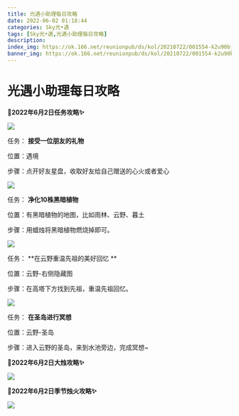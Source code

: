 ```yaml
---
title: 光遇小助理每日攻略
date: 2022-06-02 01:18:44
categories: Sky光•遇
tags: [Sky光•遇,光遇小助理每日攻略]
description: 
index_img: https://ok.166.net/reunionpub/ds/kol/20210722/001554-k2u90bj7ay.png?imageView&thumbnail=600x0&type=jpg
banner_img: https://ok.166.net/reunionpub/ds/kol/20210722/001554-k2u90bj7ay.png?imageView&thumbnail=600x0&type=jpg
---
```

# 光遇小助理每日攻略
**🎉2022年6月2日任务攻略✨**

![](https://ok.166.net/reunionpub/ds/kol/20220602/000334-kjb3sh9d7m.png)

任务： **接受一位朋友的礼物**

位置：遇境

步骤：点开好友星盘，收取好友给自己赠送的心火或者爱心

![](https://ok.166.net/reunionpub/ds/kol/20220602/000358-ymhw5fnsoe.png)

任务： **净化10株黑暗植物**

位置：有黑暗植物的地图，比如雨林、云野、暮土

步骤：用蜡烛将黑暗植物燃烧掉即可。

![](https://ok.166.net/reunionpub/ds/kol/20220602/001032-gcfrlmz2ys.png)

任务： **在云野重温先祖的美好回忆  **

位置：云野-右侧隐藏图

步骤：在高塔下方找到先祖，重温先祖回忆。

![](https://ok.166.net/reunionpub/ds/kol/20220602/000429-nsbk6p1az2.png)

任务： **在圣岛进行冥想**

位置：云野-圣岛

步骤：进入云野的圣岛，来到水池旁边，完成冥想~

 **🎉2022年6月2日大烛攻略✨**

![](https://ok.166.net/reunionpub/ds/kol/20220602/000607-nj8hf6g0pm.png)

  

 **🎉2022年6月2日季节烛火攻略✨**

![](https://ok.166.net/reunionpub/ds/kol/20220602/000620-fl0o2tiqb9.png)

  

